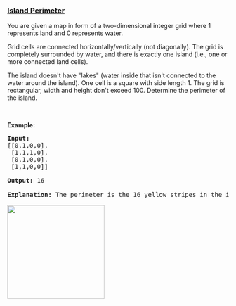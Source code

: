 ### [Island Perimeter](https://leetcode.com/problems/island-perimeter)

<p>You are given a map in form of a two-dimensional integer grid where 1 represents land and 0 represents water.</p>

<p>Grid cells are connected horizontally/vertically (not diagonally). The grid is completely surrounded by water, and there is exactly one island (i.e., one or more connected land cells).</p>

<p>The island doesn&#39;t have &quot;lakes&quot; (water inside that isn&#39;t connected to the water around the island). One cell is a square with side length 1. The grid is rectangular, width and height don&#39;t exceed 100. Determine the perimeter of the island.</p>

<p>&nbsp;</p>

<p><b>Example:</b></p>

<pre>
<strong>Input:</strong>
[[0,1,0,0],
 [1,1,1,0],
 [0,1,0,0],
 [1,1,0,0]]

<strong>Output:</strong> 16

<strong>Explanation:</strong> The perimeter is the 16 yellow stripes in the image below:

<img src="https://assets.leetcode.com/uploads/2018/10/12/island.png" style="width: 221px; height: 213px;" />
</pre>
